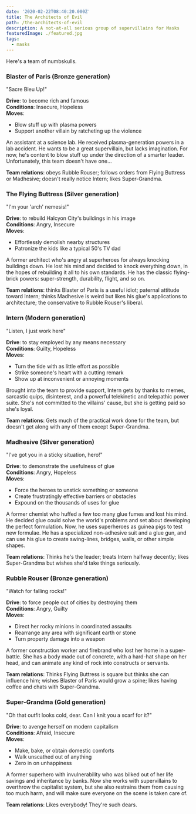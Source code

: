 ```yaml
---
date: '2020-02-22T08:40:20.000Z'
title: The Architects of Evil
path: /the-architects-of-evil
description: A not-at-all serious group of supervillains for Masks
featuredImage: ./featured.jpg
tags:
  - masks
---
```

    
Here's a team of numbskulls.

### Blaster of Paris (Bronze generation)

"Sacre Bleu Up!"

**Drive**: to become rich and famous  
**Conditions**: Insecure, Hopeless  
**Moves**:

* Blow stuff up with plasma powers
* Support another villain by ratcheting up the violence

An assistant at a science lab. He received plasma-generation powers in a lab accident. He wants to be a great supervillain, but lacks imagination. For now, he's content to blow stuff up under the direction of a smarter leader. Unfortunately, this team doesn't have one…

**Team relations**: obeys Rubble Rouser; follows orders from Flying Buttress or Madhesive; doesn't really notice Intern; likes Super-Grandma.

### The Flying Buttress (Silver generation)

"I'm your 'arch' nemesis!"

**Drive**: to rebuild Halcyon City's buildings in his image  
**Conditions**: Angry, Insecure  
**Moves**:

* Effortlessly demolish nearby structures
* Patronize the kids like a typical 50's TV dad

A former architect who's angry at superheroes for always knocking buildings down. He lost his mind and decided to knock everything down, in the hopes of rebuilding it all to his own standards. He has the classic flying-brick powers: super-strength, durability, flight, and so on.

**Team relations**: thinks Blaster of Paris is a useful idiot; paternal attitude toward Intern; thinks Madhesive is weird but likes his glue's applications to architecture; the conservative to Rubble Rouser's liberal.

### Intern (Modern generation)

"Listen, I just work here"

**Drive**: to stay employed by any means necessary  
**Conditions**: Guilty, Hopeless  
**Moves**:

* Turn the tide with as little effort as possible
* Strike someone's heart with a cutting remark
* Show up at inconvenient or annoying moments

Brought into the team to provide support, Intern gets by thanks to memes, sarcastic quips, disinterest, and a powerful telekinetic and telepathic power suite. She's not committed to the villains' cause, but she is getting paid so she's loyal.

**Team relations**: Gets much of the practical work done for the team, but doesn't get along with any of them except Super-Grandma.

### Madhesive (Silver generation)

"I've got you in a sticky situation, hero!"

**Drive**: to demonstrate the usefulness of glue  
**Conditions**: Angry, Hopeless  
**Moves**:

* Force the heroes to unstick something or someone
* Create frustratingly effective barriers or obstacles
* Expound on the thousands of uses for glue

A former chemist who huffed a few too many glue fumes and lost his mind. He decided glue could solve the world's problems and set about developing the perfect formulation. Now, he uses superheroes as guinea pigs to test new formulae. He has a specialized non-adhesive suit and a glue gun, and can use his glue to create swing-lines, bridges, walls, or other simple shapes.

**Team relations**: Thinks he's the leader; treats Intern halfway decently; likes Super-Grandma but wishes she'd take things seriously.

### Rubble Rouser (Bronze generation)

"Watch for falling rocks!"

**Drive**: to force people out of cities by destroying them  
**Conditions**: Angry, Guilty  
**Moves**:

* Direct her rocky minions in coordinated assaults
* Rearrange any area with significant earth or stone
* Turn property damage into a weapon

A former construction worker and firebrand who lost her home in a super-battle. She has a body made out of concrete, with a hard-hat shape on her head, and can animate any kind of rock into constructs or servants.

**Team relations**: Thinks Flying Buttress is square but thinks she can influence him; wishes Blaster of Paris would grow a spine; likes having coffee and chats with Super-Grandma.

### Super-Grandma (Gold generation)

"Oh that outfit looks cold, dear. Can I knit you a scarf for it?"

**Drive**: to avenge herself on modern capitalism  
**Conditions**: Afraid, Insecure  
**Moves**:

* Make, bake, or obtain domestic comforts
* Walk unscathed out of anything
* Zero in on unhappiness

A former superhero with invulnerability who was bilked out of her life savings and inheritance by banks. Now she works with supervillains to overthrow the capitalist system, but she also restrains them from causing too much harm, and will make sure everyone on the scene is taken care of.

**Team relations**: Likes everybody! They're such dears.